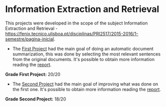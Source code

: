 # Information Extraction and Retrieval

This projects were developed in the scope of the subject Information Extraction and Retrieval - https://fenix.tecnico.ulisboa.pt/disciplinas/PRI2517/2015-2016/1-semestre/pagina-inicial.

* The [First Project](IPR-Project/Proj1) had the main goal of doing an automatic document summarization, this was done by selecting the most relevant sentences from the original documents. It's possible to obtain more information reading the [report](IPR-Project/Proj1/relatorio.pdf).

**Grade First Project:** 20/20

* The [Second Project](IPR-Project/Proj2) had the main goal of improving what was done on the first one. It's possible to obtain more information reading the [report](IPR-Project/Proj2/report_part2.pdf).

**Grade Second Project:** 18/20
